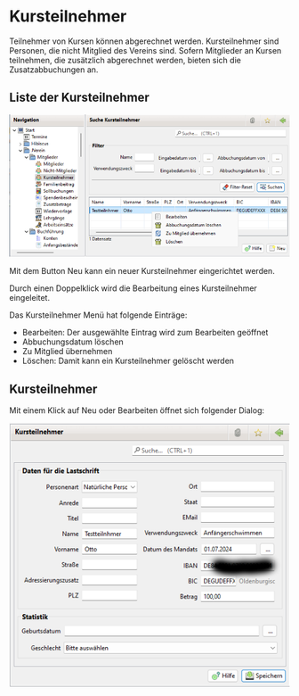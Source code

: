 # Kursteilnehmer

Teilnehmer von Kursen können abgerechnet werden. Kursteilnehmer sind Personen, die nicht Mitglied des Vereins sind. Sofern Mitglieder an Kursen teilnehmen, die zusätzlich abgerechnet werden, bieten sich die Zusatzabbuchungen an.

## Liste der Kursteilnehmer

![](img/KursteilnehmerListeView.png)

Mit dem Button Neu kann ein neuer Kursteilnehmer eingerichtet werden.

Durch einen Doppelklick wird die Bearbeitung eines Kursteilnehmer eingeleitet.

Das Kursteilnehmer Menü hat folgende Einträge:
* Bearbeiten: Der ausgewählte Eintrag wird zum Bearbeiten geöffnet
* Abbuchungsdatum löschen
* Zu Mitglied übernehmen
* Löschen: Damit kann ein Kursteilnehmer gelöscht werden
 
## Kursteilnehmer

Mit einem Klick auf Neu oder Bearbeiten öffnet sich folgender Dialog:

![](img/KursteilnehmerView.png)

